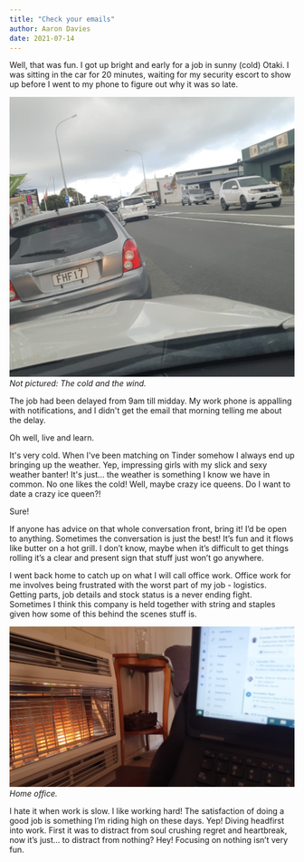 ```yaml
---
title: "Check your emails"
author: Aaron Davies
date: 2021-07-14 
---
```


Well, that was fun. I got up bright and early for a job in sunny (cold) Otaki. I was sitting in the car for 20 minutes, waiting for my security escort to show up before I went to my phone to figure out why it was so late.

[![drinks.](/media/images/blog/otaki.jpg)](/media/images/blog/otaki.jpg)
_Not pictured: The cold and the wind._

The job had been delayed from 9am till midday. My work phone is appalling with notifications, and I didn't get the email that morning telling me about the delay.

Oh well, live and learn.

It's very cold. When I've been matching on Tinder somehow I always end up bringing up the weather. Yep, impressing girls with my slick and sexy weather banter! It's just… the weather is something I know we have in common. No one likes the cold! Well, maybe crazy ice queens. Do I want to date a crazy ice queen?!

Sure!

If anyone has advice on that whole conversation front, bring it! I’d be open to anything. Sometimes the conversation is just the best! It’s fun and it flows like butter on a hot grill. I don’t know, maybe when it’s difficult to get things rolling it’s a clear and present sign that stuff just won’t go anywhere.

I went back home to catch up on what I will call office work. Office work for me involves being frustrated with the worst part of my job - logistics. Getting parts, job details and stock status is a never ending fight. Sometimes I think this company is held together with string and staples given how some of this behind the scenes stuff is. 

[![drinks.](/media/images/blog/officework.jpg)](/media/images/blog/officework.jpg)
_Home office._

I hate it when work is slow. I like working hard! The satisfaction of doing a good job is something I’m riding high on these days. Yep! Diving headfirst into work. First it was to distract from soul crushing regret and heartbreak, now it’s just… to distract from nothing? Hey! Focusing on nothing isn’t very fun.
